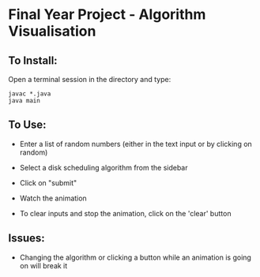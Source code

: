 Final Year Project - Algorithm Visualisation
============================================


To Install:
-----------

Open a terminal session in the directory and type:
```
javac *.java
java main
```

To Use:
-------

- Enter a list of random numbers (either in the text input or by clicking on random)

- Select a disk scheduling algorithm from the sidebar

- Click on "submit"

- Watch the animation

- To clear inputs and stop the animation, click on the 'clear' button

Issues:
------

- Changing the algorithm or clicking a button while an animation is going on will break it
